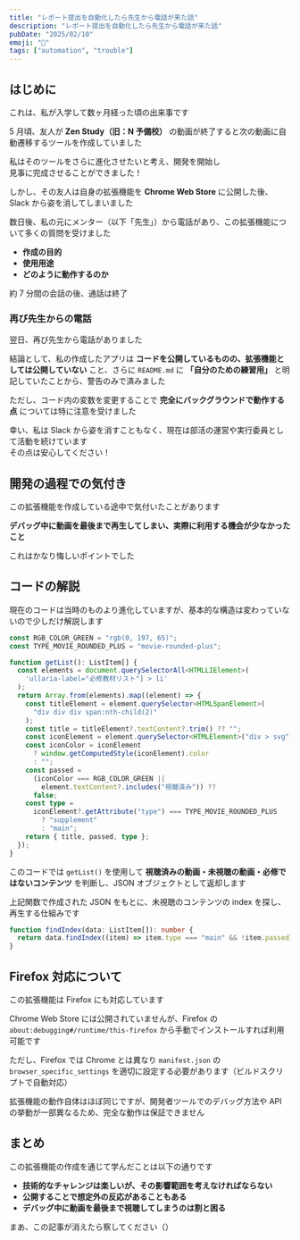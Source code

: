 ```yaml
---
title: "レポート提出を自動化したら先生から電話が来た話"
description: "レポート提出を自動化したら先生から電話が来た話"
pubDate: "2025/02/10"
emoji: "🏫"
tags: ["automation", "trouble"]
---
```


## はじめに

これは、私が入学して数ヶ月経った頃の出来事です

5 月頃、友人が **Zen Study（旧：N 予備校）** の動画が終了すると次の動画に自動遷移するツールを作成していました

私はそのツールをさらに進化させたいと考え、開発を開始し  
見事に完成させることができました！

しかし、その友人は自身の拡張機能を **Chrome Web Store** に公開した後、Slack から姿を消してしまいました

数日後、私の元にメンター（以下「先生」）から電話があり、この拡張機能について多くの質問を受けました

- **作成の目的**
- **使用用途**
- **どのように動作するのか**

約 7 分間の会話の後、通話は終了

### 再び先生からの電話

翌日、再び先生から電話がありました

結論として、私の作成したアプリは **コードを公開しているものの、拡張機能としては公開していない** こと、さらに `README.md` に **「自分のための練習用」** と明記していたことから、警告のみで済みました

ただし、コード内の変数を変更することで **完全にバックグラウンドで動作する点** については特に注意を受けました

幸い、私は Slack から姿を消すこともなく、現在は部活の運営や実行委員として活動を続けています  
その点は安心してください！

## 開発の過程での気付き

この拡張機能を作成している途中で気付いたことがあります

**デバッグ中に動画を最後まで再生してしまい、実際に利用する機会が少なかったこと**

これはかなり悔しいポイントでした

## コードの解説

現在のコードは当時のものより進化していますが、基本的な構造は変わっていないので少しだけ解説します

```ts
const RGB_COLOR_GREEN = "rgb(0, 197, 65)";
const TYPE_MOVIE_ROUNDED_PLUS = "movie-rounded-plus";

function getList(): ListItem[] {
  const elements = document.querySelectorAll<HTMLLIElement>(
    'ul[aria-label="必修教材リスト"] > li'
  );
  return Array.from(elements).map((element) => {
    const titleElement = element.querySelector<HTMLSpanElement>(
      "div div div span:nth-child(2)"
    );
    const title = titleElement?.textContent?.trim() ?? "";
    const iconElement = element.querySelector<HTMLElement>("div > svg");
    const iconColor = iconElement
      ? window.getComputedStyle(iconElement).color
      : "";
    const passed =
      (iconColor === RGB_COLOR_GREEN ||
        element.textContent?.includes("視聴済み")) ??
      false;
    const type =
      iconElement?.getAttribute("type") === TYPE_MOVIE_ROUNDED_PLUS
        ? "supplement"
        : "main";
    return { title, passed, type };
  });
}
```

このコードでは `getList()` を使用して **視聴済みの動画・未視聴の動画・必修ではないコンテンツ** を判断し、JSON オブジェクトとして返却します

上記関数で作成された JSON をもとに、未視聴のコンテンツの index を探し、再生する仕組みです

```ts
function findIndex(data: ListItem[]): number {
  return data.findIndex((item) => item.type === "main" && !item.passed);
}
```

## Firefox 対応について

この拡張機能は Firefox にも対応しています

Chrome Web Store には公開されていませんが、Firefox の `about:debugging#/runtime/this-firefox` から手動でインストールすれば利用可能です

ただし、Firefox では Chrome とは異なり `manifest.json` の `browser_specific_settings` を適切に設定する必要があります（ビルドスクリプトで自動対応）

拡張機能の動作自体はほぼ同じですが、開発者ツールでのデバッグ方法や API の挙動が一部異なるため、完全な動作は保証できません

## まとめ

この拡張機能の作成を通じて学んだことは以下の通りです

- **技術的なチャレンジは楽しいが、その影響範囲を考えなければならない**
- **公開することで想定外の反応があることもある**
- **デバッグ中に動画を最後まで視聴してしまうのは割と困る**

まあ、この記事が消えたら察してください（）
